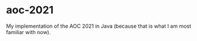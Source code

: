 # aoc-2021
My implementation of the AOC 2021 in Java (because that is what I am most familiar with now).
